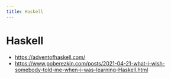 ```yaml
---
title: Haskell
---
```


# Haskell

- https://adventofhaskell.com/
- https://www.poberezkin.com/posts/2021-04-21-what-i-wish-somebody-told-me-when-i-was-learning-Haskell.html
